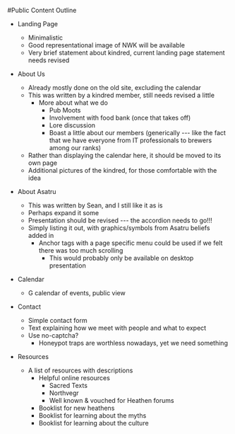 #Public Content Outline

* Landing Page
	* Minimalistic 
	* Good representational image of NWK will be available
	* Very brief statement about kindred, current landing page statement needs revised

* About Us
	* Already mostly done on the old site, excluding the calendar 
	* This was written by a kindred member, still needs revised a little 
		* More about what we do
			* Pub Moots
			* Involvement with food bank (once that takes off)
			* Lore discussion
			* Boast a little about our members (generically --- like the fact that we have everyone from IT professionals to brewers among our ranks)
	* Rather than displaying the calendar here, it should be moved to its own page
	* Additional pictures of the kindred, for those comfortable with the idea

* About Asatru
	* This was written by Sean, and I still like it as is 
	* Perhaps expand it some 
	* Presentation should be revised --- the accordion needs to go!!! 
	* Simply listing it out, with graphics/symbols from Asatru beliefs added in 
		* Anchor tags with a page specific menu could be used if we felt there was too much scrolling
			* This would probably only be available on desktop presentation

* Calendar
	* G calendar of events, public view

* Contact
	* Simple contact form 
	* Text explaining how we meet with people and what to expect 
	* Use no-captcha? 
		* Honeypot traps are worthless nowadays, yet we need something

* Resources
	* A list of resources with descriptions
		* Helpful online resources
			* Sacred Texts
			* Northvegr
			* Well known &amp; vouched for Heathen forums
		* Booklist for new heathens
		* Booklist for learning about the myths
		* Booklist for learning about the culture

